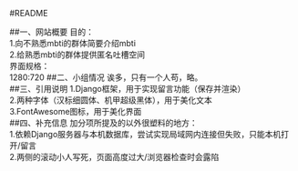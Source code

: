 #README  

##一、网站概要
目的：  
1.向不熟悉mbti的群体简要介绍mbti  
2.给熟悉mbti的群体提供匿名吐槽空间  
界面规格：  
1280:720
##二、小组情况
诶多，只有一个人苟，略。  
##三、引用说明
1.Django框架，用于实现留言功能（保存并渲染）  
2.两种字体（汉标细圆体、机甲超级黑体），用于美化文本  
3.FontAwesome图标，用于美化界面  
##四、补充信息
加分项所提及的以外很塑料的地方：  
1.依赖Django服务器与本机数据库，尝试实现局域网内连接但失败，只能本机打开/留言  
2.两侧的滚动小人写死，页面高度过大/浏览器检查时会露陷


